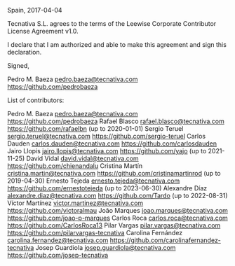 Spain, 2017-04-04

Tecnativa S.L. agrees to the terms of the Leewise Corporate Contributor License
Agreement v1.0.

I declare that I am authorized and able to make this agreement and sign this
declaration.

Signed,

Pedro M. Baeza pedro.baeza@tecnativa.com https://github.com/pedrobaeza

List of contributors:

Pedro M. Baeza pedro.baeza@tecnativa.com https://github.com/pedrobaeza
Rafael Blasco rafael.blasco@tecnativa.com https://github.com/rafaelbn (up to 2020-01-01)
Sergio Teruel sergio.teruel@tecnativa.com https://github.com/sergio-teruel
Carlos Dauden carlos.dauden@tecnativa.com https://github.com/carlosdauden
Jairo Llopis jairo.llopis@tecnativa.com https://github.com/yajo (up to 2021-11-25)
David Vidal david.vidal@tecnativa.com https://github.com/chienandalu
Cristina Martín cristina.martin@tecnativa.com https://github.com/cristinamartinrod (up to 2019-04-30)
Ernesto Tejeda ernesto.tejeda@tecnativa.com https://github.com/ernestotejeda (up to 2023-06-30)
Alexandre Díaz alexandre.diaz@tecnativa.com https://github.com/Tardo (up to 2022-08-31)
Víctor Martínez victor.martinez@tecnativa.com https://github.com/victoralmau
João Marques joao.marques@tecnativa.com https://github.com/joao-p-marques
Carlos Roca carlos.roca@tecnativa.com https://github.com/CarlosRoca13
Pilar Vargas pilar.vargas@tecnativa.com https://github.com/pilarvargas-tecnativa
Carolina Fernández carolina.fernandez@tecnativa.com https://github.com/carolinafernandez-tecnativa
Josep Guardiola josep.guardiola@tecnativa.com https://github.com/josep-tecnativa
